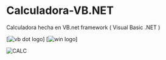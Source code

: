 # Calculadora-VB.NET
Calculadora hecha en VB.net framework ( Visual Basic .NET )

[![vb dot logo](https://img.shields.io/badge/.NET-5C2D91?style=for-the-badge&logo=.net&logoColor=white)]
[![win logo](https://img.shields.io/badge/Windows-0078D6?style=for-the-badge&logo=windows&logoColor=white)]

  ![CALC](/asses/{Calculadora1}.{png})

